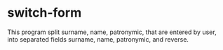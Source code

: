 # switch-form
This program split surname, name, patronymic, that are entered by user,  into separated fields surname, name, patronymic, and reverse.


